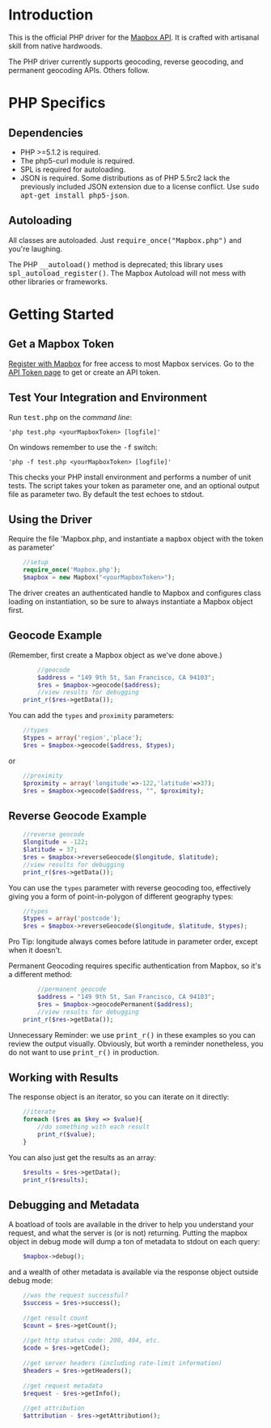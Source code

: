 # Introduction
This is the official PHP driver for the [Mapbox API](https://www.mapbox.com/developers/api/). It is crafted with artisanal skill from native hardwoods.

The PHP driver currently supports geocoding, reverse geocoding, and permanent geocoding APIs.  Others follow.

# PHP Specifics 

## Dependencies
* PHP >=5.1.2 is required. 
* The php5-curl module is required. 
* SPL is required for autoloading.
* JSON is required.  Some distributions as of PHP 5.5rc2 lack the previously included JSON extension due to a license conflict.  Use <tt>sudo apt-get install php5-json</tt>.

## Autoloading
All classes are autoloaded.  Just <tt>require_once("Mapbox.php")</tt> and you're laughing.

The PHP <tt>__autoload()</tt> method is deprecated; this library uses <tt>spl_autoload_register()</tt>.  The Mapbox Autoload will not mess with other libraries or frameworks.

# Getting Started

## Get a Mapbox Token
[Register with Mapbox](https://www.mapbox.com/studio/signup/) for free access to most Mapbox services.  Go to the [API Token page](https://www.mapbox.com/studio/account/tokens/) to get or create an API token.

## Test Your Integration and Environment
Run <tt>test.php</tt> on the *command line*: 

	'php test.php <yourMapboxToken> [logfile]'
	
On windows remember to use the <tt>-f</tt> switch:
	
	'php -f test.php <yourMapboxToken> [logfile]'  

This checks your PHP install environment and performs a number of unit tests. The script takes your token as parameter one, and an optional output file as parameter two. By default the test echoes to stdout.

## Using the Driver
Require the file 'Mapbox.php, and instantiate a <tt>mapbox</tt> object with the token as parameter'

```php    
	//setup
	require_once('Mapbox.php');
	$mapbox = new Mapbox("<yourMapboxToken>");
```
The driver creates an authenticated handle to Mapbox and configures class loading on instantiation, so be sure to always instantiate a Mapbox object first.

## Geocode Example

(Remember, first create a Mapbox object as we've done above.)
```php
    	//geocode
    	$address = "149 9th St, San Francisco, CA 94103";
    	$res = $mapbox->geocode($address);
    	//view results for debugging
	print_r($res->getData());
```	

You can add the `types` and `proximity` parameters:
```php
	//types
	$types = array('region','place');
	$res = $mapbox->geocode($address, $types);
```
or

```php
	//proximity
	$proximity = array('longitude'=>-122,'latitude'=>37);
	$res = $mapbox->geocode($address, "", $proximity);
```
## Reverse Geocode Example

```php
	//reverse geocode
	$longitude = -122;
	$latitude = 37;
	$res = $mapbox->reverseGeocode($longitude, $latitude);
   	//view results for debugging
	print_r($res->getData());
```

You can use the `types` parameter with reverse geocoding too, effectively giving you a form of point-in-polygon of different geography types:
```php
	//types
	$types = array('postcode');
	$res = $mapbox->reverseGeocode($longitude, $latitude, $types);
```
Pro Tip: longitude always comes before latitude in parameter order, except when it doesn't.

Permanent Geocoding requires specific authentication from Mapbox, so it's a different method:

```php
    	//permanent geocode
    	$address = "149 9th St, San Francisco, CA 94103";
    	$res = $mapbox->geocodePermanent($address);
    	//view results for debugging
	print_r($res->getData());
```	

Unnecessary Reminder: we use <tt>print_r()</tt> in these examples so you can review the output visually.  Obviously, but worth a reminder nonetheless, you do not want to use <tt>print_r()</tt> in production.  

## Working with Results

The response object is an iterator, so you can iterate on it directly:

```php
	//iterate
	foreach ($res as $key => $value){
		//do something with each result
		print_r($value);
	}
```
You can also just get the results as an array:

```php
	$results = $res->getData();
	print_r($results);
```

## Debugging and Metadata

A boatload of tools are available in the driver to help you understand your request, and what the server is (or is not) returning.  Putting the mapbox object in debug mode will dump a ton of metadata to stdout on each query:

```php
	$mapbox->debug();
```

and a wealth of other metadata is available via the response object outside debug mode:

```php
	//was the request successful?
	$success = $res->success();
	
	//get result count
	$count = $res->getCount();
	
	//get http status code: 200, 404, etc.
	$code = $res->getCode();
	
	//get server headers (including rate-limit information)
	$headers = $res->getHeaders();
	
	//get request metadata
	$request - $res->getInfo();
	
	//get attribution
	$attribution - $res->getAttribution();
	
```






